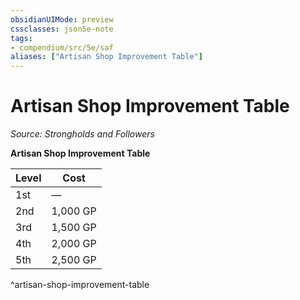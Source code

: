 ```yaml
---
obsidianUIMode: preview
cssclasses: json5e-note
tags:
- compendium/src/5e/saf
aliases: ["Artisan Shop Improvement Table"]
---
```

# Artisan Shop Improvement Table
*Source: Strongholds and Followers* 

**Artisan Shop Improvement Table**

| Level | Cost |
|-------|------|
| 1st | — |
| 2nd | 1,000 GP |
| 3rd | 1,500 GP |
| 4th | 2,000 GP |
| 5th | 2,500 GP |
^artisan-shop-improvement-table